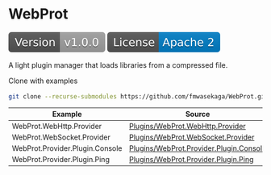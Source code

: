 WebProt
======

![](/images/version.svg) ![](/images/license.svg)

A light plugin manager that loads libraries from a compressed file. 

Clone with examples
```sh
git clone --recurse-submodules https://github.com/fmwasekaga/WebProt.git
```

| Example | Source |
| ------ | ------ |
| WebProt.WebHttp.Provider | [Plugins/WebProt.WebHttp.Provider](https://github.com/fmwasekaga/WebProt.WebHttp.Provider) |
| WebProt.WebSocket.Provider | [Plugins/WebProt.WebSocket.Provider](https://github.com/fmwasekaga/WebProt.WebSocket.Provider) |
| WebProt.Provider.Plugin.Console | [Plugins/WebProt.Provider.Plugin.Console](https://github.com/fmwasekaga/WebProt.Provider.Plugin.Console) |
| WebProt.Provider.Plugin.Ping | [Plugins/WebProt.Provider.Plugin.Ping](https://github.com/fmwasekaga/WebProt.Provider.Plugin.Ping) |